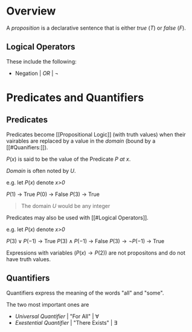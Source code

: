 # Overview

A *proposition* is a declarative sentence that is either *true* ($T$) or *false* ($F$). 

## Logical Operators

These include the following:
-  Negation | *OR* | $\neg$

# Predicates and Quantifiers

## Predicates

Predicates become [[Propositional Logic]] (with truth values) when their vairables are replaced by a value in the *domain* (bound by a [[#Quanifiers:]]).

$P(x)$ is said to be the value of  the Predicate *P at x*.

*Domain* is often noted by $U$.

e.g.  let $P(x)$ denote *x>0*

$P(1)$ -> True
$P(0)$ -> False
$P(3)$ -> True

> The domain $U$ would be any integer

Predicates may also be used with [[#Logical Operators]].

e.g.  let $P(x)$ denote *x>0*

$P(3)\lor P(-1)$ -> True
$P(3)\land P(-1)$ -> False
$P(3)\rightarrow\neg P(-1)$ -> True

Expressions with variables ($P(x)\rightarrow P(2)$) are not propositons and do not have truth values.

## Quantifiers

Quantifiers express the meaning of the words "all" and "some".

The two most important ones are 
- *Universal Quantifier* | "For All" | $\forall$
- *Exestential Quantifier* | "There Exists" | $\exists$